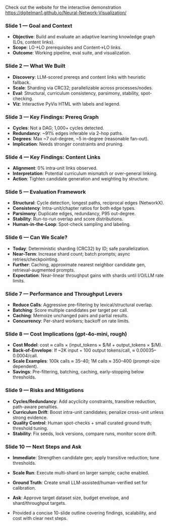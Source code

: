 Check out the website for the interactive demonstration
https://dgitelman1.github.io/Neural-Network-Visualization/
### Slide 1 — Goal and Context
- **Objective**: Build and evaluate an adaptive learning knowledge graph (LOs, content links).
- **Scope**: LO→LO prerequisites and Content→LO links.
- **Outcome**: Working pipeline, eval suite, and visualization.

### Slide 2 — What We Built
- **Discovery**: LLM-scored prereqs and content links with heuristic fallback.
- **Scale**: Sharding via CRC32; parallelizable across processes/nodes.
- **Eval**: Structural, curriculum consistency, parsimony, stability, spot-checking.
- **Viz**: Interactive PyVis HTML with labels and legend.

### Slide 3 — Key Findings: Prereq Graph
- **Cycles**: Not a DAG; 1,000+ cycles detected.
- **Redundancy**: ~91% edges inferable via 2-hop paths.
- **Degrees**: Max ~7 out-degree, ~5 in-degree (reasonable fan-out).
- **Implication**: Needs stronger constraints and pruning.

### Slide 4 — Key Findings: Content Links
- **Alignment**: 0% intra‑unit links observed.
- **Interpretation**: Potential curriculum mismatch or over-general linking.
- **Action**: Tighten candidate generation and weighting by structure.

### Slide 5 — Evaluation Framework
- **Structural**: Cycle detection, longest paths, reciprocal edges (NetworkX).
- **Consistency**: Intra-unit/chapter ratios for both edge types.
- **Parsimony**: Duplicate edges, redundancy, P95 out-degree.
- **Stability**: Run-to-run overlap and score distributions.
- **Human-in-the-Loop**: Spot-check sampling and labeling.

### Slide 6 — Can We Scale?
- **Today**: Deterministic sharding (CRC32) by ID; safe parallelization.
- **Near-Term**: Increase shard count; batch prompts; async retries/checkpointing.
- **Further**: Caching, approximate nearest neighbor candidate gen, retrieval-augmented prompts.
- **Expectation**: Near-linear throughput gains with shards until I/O/LLM rate limits.

### Slide 7 — Performance and Throughput Levers
- **Reduce Calls**: Aggressive pre-filtering by lexical/structural overlap.
- **Batching**: Score multiple candidates per target per call.
- **Caching**: Memoize unchanged pairs and partial results.
- **Concurrency**: Per-shard workers; backoff on rate limits.

### Slide 8 — Cost Implications (gpt‑4o‑mini, rough)
- **Cost Model**: cost ≈ calls × (input_tokens × $/M + output_tokens × $/M).
- **Back-of-Envelope**: If ~2K input + 100 output tokens/call, ≈ $0.00035–$0.0004/call.
- **Scale Examples**: 100k calls ≈ $35–$40; 1M calls ≈ $350–$400 (prompt-size dependent).
- **Savings**: Pre-filtering, batching, caching, early-stopping below thresholds.

### Slide 9 — Risks and Mitigations
- **Cycles/Redundancy**: Add acyclicity constraints, transitive reduction, path-aware penalties.
- **Curriculum Drift**: Boost intra-unit candidates; penalize cross-unit unless strong evidence.
- **Quality Control**: Human spot-checks + small curated ground truth; threshold tuning.
- **Stability**: Fix seeds, lock versions, compare runs, monitor score drift.

### Slide 10 — Next Steps and Ask
- **Immediate**: Strengthen candidate gen; apply transitive reduction; tune thresholds.
- **Scale Run**: Execute multi-shard on larger sample; cache enabled.
- **Ground Truth**: Create small LLM-assisted/human-verified set for calibration.
- **Ask**: Approve target dataset size, budget envelope, and shard/throughput targets.

- Provided a concise 10-slide outline covering findings, scalability, and cost with clear next steps.

